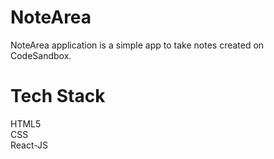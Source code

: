 # NoteArea
NoteArea application is a simple app to take notes created on CodeSandbox.

# Tech Stack
HTML5\
CSS\
React-JS
